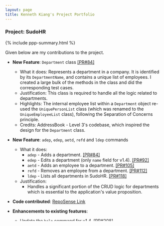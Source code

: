 ```yaml
---
layout: page
title: Kenneth Kiang's Project Portfolio
---
```


### Project: SudoHR

{% include ppp-summary.html %}

Given below are my contributions to the project.

* **New Feature**: `Department` class [[PR#84]](https://github.com/AY2223S2-CS2103T-T17-2/tp/pull/84)
  * What it does: Represents a department in a company. It is identified by its `DepartmentName`,
  and contains a unique list of employees. I created a large bulk of the methods in the class and
  did the corresponding test cases.
  * Justification: This class is required to handle all the logic related to departments.
  * Highlights: The internal employee list within a `Department` object re-used the
  `UniquePersonList` class (which was renamed to the `UniqueEmployeeList` class), following the
  Separation of Concerns principle.
  * Credits: AddressBook - Level 3's codebase, which inspired the design for the `Department` class.

* **New Feature**: `adep`, `edep`, `aetd`, `refd` and `ldep` commands
  * What it does:
    * `adep` - Adds a department. [[PR#84]](https://github.com/AY2223S2-CS2103T-T17-2/tp/pull/84)
    * `edep` - Edits a department (only `name` field for v1.4). [[PR#92]](https://github.com/AY2223S2-CS2103T-T17-2/tp/pull/92)
    * `aetd` - Adds an employee to a department. [[PR#105]](https://github.com/AY2223S2-CS2103T-T17-2/tp/pull/105)
    * `refd` - Removes an employee from a department. [[PR#112]](https://github.com/AY2223S2-CS2103T-T17-2/tp/pull/112)
    * `ldep` - Lists all departments in SudoHR. [[PR#118]](https://github.com/AY2223S2-CS2103T-T17-2/tp/pull/118)
  * Justification:
    * Handles a significant portion of the CRUD logic for departments which is essential to the application's
    value proposition.

* **Code contributed**: [RepoSense Link](https://nus-cs2103-ay2223s2.github.io/tp-dashboard/?search=&sort=groupTitle&sortWithin=title&timeframe=commit&mergegroup=&groupSelect=groupByRepos&breakdown=true&checkedFileTypes=docs~functional-code~test-code~other&since=2023-02-17&tabOpen=true&tabType=authorship&tabAuthor=kennethk-1201&tabRepo=AY2223S2-CS2103T-T17-2%2Ftp%5Bmaster%5D&authorshipIsMergeGroup=false&authorshipFileTypes=docs~functional-code~test-code~other&authorshipIsBinaryFileTypeChecked=false&authorshipIsIgnoredFilesChecked=false)

* **Enhancements to existing features**:
  * Update the `help` command for v1.4. [[PR#208]](https://github.com/AY2223S2-CS2103T-T17-2/tp/pull/208)

* **Documentation**:
  * Add general command format for UG. [[PR#209]](https://github.com/AY2223S2-CS2103T-T17-2/tp/pull/209)
  * Add placeholder and prefixes table for UG. [[PR#169]](https://github.com/AY2223S2-CS2103T-T17-2/tp/pull/169)
  * Add documentation for department commands in UG and DG. [[PR#166]](https://github.com/AY2223S2-CS2103T-T17-2/tp/pull/166) [[PR#154]](https://github.com/AY2223S2-CS2103T-T17-2/tp/pull/154)
  * Update high-level architecture in DG [[PR#136]](https://github.com/AY2223S2-CS2103T-T17-2/tp/pull/136)
  * Remove lingering portions of AB3 in UG and README [[PR#51]](https://github.com/AY2223S2-CS2103T-T17-2/tp/pull/51) [[PR#42]](https://github.com/AY2223S2-CS2103T-T17-2/tp/pull/42)
  * Set up template headers in UG [[PR#37]](https://github.com/AY2223S2-CS2103T-T17-2/tp/pull/37)

* **Code Quality and Bug Fixing**:
  * Fixed bugs in the department tests [[PR#153]](https://github.com/AY2223S2-CS2103T-T17-2/tp/pull/153)

* **Miscellaneous PRs**
  * Update config.yml [[PR#41]](https://github.com/AY2223S2-CS2103T-T17-2/tp/pull/41)
  * Update SCSS config [[PR#36]](https://github.com/AY2223S2-CS2103T-T17-2/tp/pull/36)
  * Update PPP [[PR#38]](https://github.com/AY2223S2-CS2103T-T17-2/tp/pull/38)
